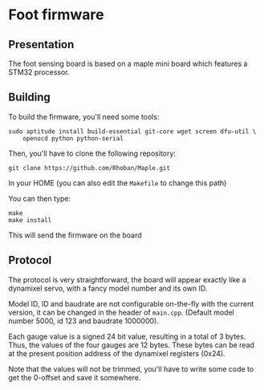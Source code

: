 # Foot firmware

## Presentation

The foot sensing board is based on a maple mini board which features a STM32
processor.

## Building

To build the firmware, you'll need some tools:

    sudo aptitude install build-essential git-core wget screen dfu-util \
        openocd python python-serial

Then, you'll have to clone the following repository:

    git clone https://github.com/Rhoban/Maple.git

In your HOME (you can also edit the `Makefile` to change this path)

You can then type:

    make
    make install

This will send the firmware on the board

## Protocol

The protocol is very straightforward, the board will appear exactly like a dynamixel 
servo, with a fancy model number and its own ID.

Model ID, ID and baudrate are not configurable on-the-fly with the current version, it
can be changed in the header of `main.cpp`. (Default model number 5000, id 123 and baudrate
1000000).

Each gauge value is a signed 24 bit value, resulting in a total of 3 bytes. Thus, the values
of the four gauges are 12 bytes. These bytes can be read at the present position address
of the dynamixel registers (0x24).

Note that the values will not be trimmed, you'll have to write some code to get the 0-offset
and save it somewhere.
